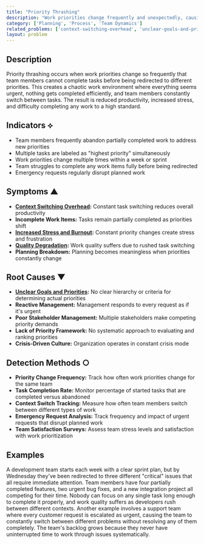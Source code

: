 ```yaml
---
title: "Priority Thrashing"
description: "Work priorities change frequently and unexpectedly, causing constant task switching and disrupting planned work flow."
category: ['Planning', 'Process', 'Team Dynamics']
related_problems: ['context-switching-overhead', 'unclear-goals-and-priorities', 'changing-project-scope']
layout: problem
---
```


## Description

Priority thrashing occurs when work priorities change so frequently that team members cannot complete tasks before being redirected to different priorities. This creates a chaotic work environment where everything seems urgent, nothing gets completed efficiently, and team members constantly switch between tasks. The result is reduced productivity, increased stress, and difficulty completing any work to a high standard.

## Indicators ⟡

- Team members frequently abandon partially completed work to address new priorities
- Multiple tasks are labeled as "highest priority" simultaneously
- Work priorities change multiple times within a week or sprint
- Team struggles to complete any work items fully before being redirected
- Emergency requests regularly disrupt planned work

## Symptoms ▲

- **[Context Switching Overhead](context-switching-overhead.md):** Constant task switching reduces overall productivity
- **Incomplete Work Items:** Tasks remain partially completed as priorities shift
- **[Increased Stress and Burnout](increased-stress-and-burnout.md):** Constant priority changes create stress and frustration
- **[Quality Degradation](quality-degradation.md):** Work quality suffers due to rushed task switching
- **Planning Breakdown:** Planning becomes meaningless when priorities constantly change

## Root Causes ▼

- **[Unclear Goals and Priorities](unclear-goals-and-priorities.md):** No clear hierarchy or criteria for determining actual priorities
- **Reactive Management:** Management responds to every request as if it's urgent
- **Poor Stakeholder Management:** Multiple stakeholders make competing priority demands
- **Lack of Priority Framework:** No systematic approach to evaluating and ranking priorities
- **Crisis-Driven Culture:** Organization operates in constant crisis mode

## Detection Methods ○

- **Priority Change Frequency:** Track how often work priorities change for the same team
- **Task Completion Rate:** Monitor percentage of started tasks that are completed versus abandoned
- **Context Switch Tracking:** Measure how often team members switch between different types of work
- **Emergency Request Analysis:** Track frequency and impact of urgent requests that disrupt planned work
- **Team Satisfaction Surveys:** Assess team stress levels and satisfaction with work prioritization

## Examples

A development team starts each week with a clear sprint plan, but by Wednesday they've been redirected to three different "critical" issues that all require immediate attention. Team members have four partially completed features, two urgent bug fixes, and a new integration project all competing for their time. Nobody can focus on any single task long enough to complete it properly, and work quality suffers as developers rush between different contexts. Another example involves a support team where every customer request is escalated as urgent, causing the team to constantly switch between different problems without resolving any of them completely. The team's backlog grows because they never have uninterrupted time to work through issues systematically.